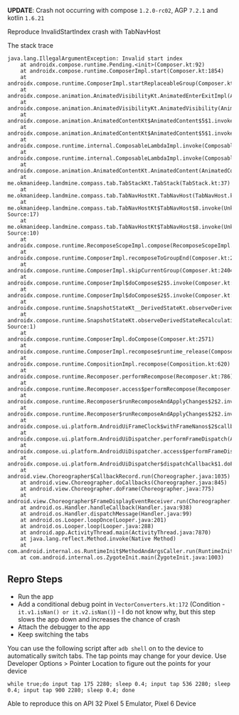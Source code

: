 **UPDATE**: Crash not occurring with compose `1.2.0-rc02`, AGP `7.2.1` and kotlin `1.6.21`

Reproduce InvalidStartIndex crash with TabNavHost

The stack trace
```
java.lang.IllegalArgumentException: Invalid start index
    at androidx.compose.runtime.Pending.<init>(Composer.kt:92)
    at androidx.compose.runtime.ComposerImpl.start(Composer.kt:1854)
    at androidx.compose.runtime.ComposerImpl.startReplaceableGroup(Composer.kt:1104)
    at androidx.compose.animation.AnimatedVisibilityKt.AnimatedEnterExitImpl(AnimatedVisibility.kt:899)
    at androidx.compose.animation.AnimatedVisibilityKt.AnimatedVisibility(AnimatedVisibility.kt:606)
    at androidx.compose.animation.AnimatedContentKt$AnimatedContent$5$1.invoke(AnimatedContent.kt:638)
    at androidx.compose.animation.AnimatedContentKt$AnimatedContent$5$1.invoke(AnimatedContent.kt:625)
    at androidx.compose.runtime.internal.ComposableLambdaImpl.invoke(ComposableLambda.jvm.kt:107)
    at androidx.compose.runtime.internal.ComposableLambdaImpl.invoke(ComposableLambda.jvm.kt:34)
    at androidx.compose.animation.AnimatedContentKt.AnimatedContent(AnimatedContent.kt:671)
    at me.okmanideep.landmine.compass.tab.TabStackKt.TabStack(TabStack.kt:37)
    at me.okmanideep.landmine.compass.tab.TabNavHostKt.TabNavHost(TabNavHost.kt:74)
    at me.okmanideep.landmine.compass.tab.TabNavHostKt$TabNavHost$8.invoke(Unknown Source:17)
    at me.okmanideep.landmine.compass.tab.TabNavHostKt$TabNavHost$8.invoke(Unknown Source:10)
    at androidx.compose.runtime.RecomposeScopeImpl.compose(RecomposeScopeImpl.kt:140)
    at androidx.compose.runtime.ComposerImpl.recomposeToGroupEnd(Composer.kt:2158)
    at androidx.compose.runtime.ComposerImpl.skipCurrentGroup(Composer.kt:2404)
    at androidx.compose.runtime.ComposerImpl$doCompose$2$5.invoke(Composer.kt:2585)
    at androidx.compose.runtime.ComposerImpl$doCompose$2$5.invoke(Composer.kt:2571)
    at androidx.compose.runtime.SnapshotStateKt__DerivedStateKt.observeDerivedStateRecalculations(DerivedState.kt:247)
    at androidx.compose.runtime.SnapshotStateKt.observeDerivedStateRecalculations(Unknown Source:1)
    at androidx.compose.runtime.ComposerImpl.doCompose(Composer.kt:2571)
    at androidx.compose.runtime.ComposerImpl.recompose$runtime_release(Composer.kt:2547)
    at androidx.compose.runtime.CompositionImpl.recompose(Composition.kt:620)
    at androidx.compose.runtime.Recomposer.performRecompose(Recomposer.kt:786)
    at androidx.compose.runtime.Recomposer.access$performRecompose(Recomposer.kt:105)
    at androidx.compose.runtime.Recomposer$runRecomposeAndApplyChanges$2$2.invoke(Recomposer.kt:456)
    at androidx.compose.runtime.Recomposer$runRecomposeAndApplyChanges$2$2.invoke(Recomposer.kt:425)
    at androidx.compose.ui.platform.AndroidUiFrameClock$withFrameNanos$2$callback$1.doFrame(AndroidUiFrameClock.android.kt:34)
    at androidx.compose.ui.platform.AndroidUiDispatcher.performFrameDispatch(AndroidUiDispatcher.android.kt:109)
    at androidx.compose.ui.platform.AndroidUiDispatcher.access$performFrameDispatch(AndroidUiDispatcher.android.kt:41)
    at androidx.compose.ui.platform.AndroidUiDispatcher$dispatchCallback$1.doFrame(AndroidUiDispatcher.android.kt:69)
    at android.view.Choreographer$CallbackRecord.run(Choreographer.java:1035)
    at android.view.Choreographer.doCallbacks(Choreographer.java:845)
    at android.view.Choreographer.doFrame(Choreographer.java:775)
    at android.view.Choreographer$FrameDisplayEventReceiver.run(Choreographer.java:1022)
    at android.os.Handler.handleCallback(Handler.java:938)
    at android.os.Handler.dispatchMessage(Handler.java:99)
    at android.os.Looper.loopOnce(Looper.java:201)
    at android.os.Looper.loop(Looper.java:288)
    at android.app.ActivityThread.main(ActivityThread.java:7870)
    at java.lang.reflect.Method.invoke(Native Method)
    at com.android.internal.os.RuntimeInit$MethodAndArgsCaller.run(RuntimeInit.java:548)
    at com.android.internal.os.ZygoteInit.main(ZygoteInit.java:1003)
```

## Repro Steps
- Run the app
- Add a conditional debug point in `VectorConverters.kt:172`
    (Condition - `it.v1.isNan() or it.v2.isNan()`) - I do not know why, but this step
    slows the app down and increases the chance of crash
- Attach the debugger to the app
- Keep switching the tabs

You can use the following script after `adb shell` on to the device to
automatically switch tabs. The tap points may change for your device.
Use Developer Options > Pointer Location to figure out the points for
your device

```
while true;do input tap 175 2280; sleep 0.4; input tap 536 2280; sleep 0.4; input tap 900 2280; sleep 0.4; done
```

Able to reproduce this on API 32 Pixel 5 Emulator, Pixel 6 Device
